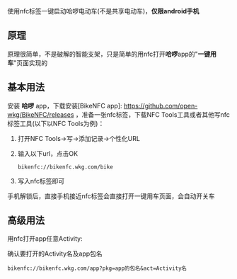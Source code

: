 使用nfc标签一键启动哈啰电动车(不是共享电动车)，**仅限android手机**

## 原理

原理很简单，不是破解的智能支架，只是简单的用nfc打开**哈啰**app的"**一键用车**"页面实现的

## 基本用法

安装 **哈啰** app，下载安装[BikeNFC app]: https://github.com/open-wkg/BikeNFC/releases ，准备一张nfc标签，下载NFC Tools工具或者其他写nfc标签工具(以下以NFC Tools为例)：

1. 打开NFC Tools->写->添加记录->个性化URL

2. 输入以下url，点击OK

   ```
   bikenfc://bikenfc.wkg.com/bike
   ```
   
3. 写入nfc标签即可

手机解锁后，直接手机接近nfc标签会直接打开一键用车页面，会自动开关车

## 高级用法

用nfc打开app任意Activity:

确认要打开的Activity名及app包名

```
bikenfc://bikenfc.wkg.com/app?pkg=app的包名&act=Activity名
```

